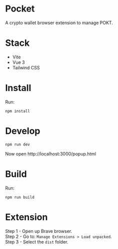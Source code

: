 # Pocket

A crypto wallet browser extension to manage POKT.

# Stack

-  Vite
-  Vue 3
-  Tailwind CSS

# Install

Run:

```
npm install
```

# Develop

```
npm run dev
```

Now open http://localhost:3000/popup.html

# Build

Run:

```
npm run build
```

# Extension

Step 1 - Open up Brave browser.  
Step 2 - Go to: `Manage Extensions > Load unpacked`.  
Step 3 - Select the `dist` folder.
